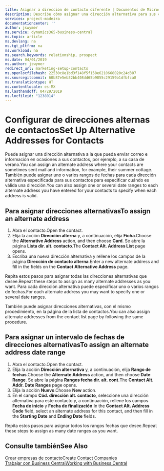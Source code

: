 ```yaml
---
title: Asignar a dirección de contacto diferente | Documentos de Microsoft
description: Describe cómo asignar una dirección alternativa para sus contactos o clientes potenciales, a la que a veces se envía información.
services: project-madeira
documentationcenter: ''
author: jswymer
ms.service: dynamics365-business-central
ms.topic: article
ms.devlang: na
ms.tgt_pltfrm: na
ms.workload: na
ms.search.keywords: relationship, prospect
ms.date: 04/01/2019
ms.author: jswymer
redirect_url: marketing-setup-contacts
ms.openlocfilehash: 22530c8e1bd3f148f5f158e6210668020c24d387
ms.sourcegitcommit: 60b87e5eb32bb408dd65b9855c29159b1dfbfca8
ms.translationtype: HT
ms.contentlocale: es-MX
ms.lasthandoff: 04/29/2019
ms.locfileid: "1238014"
---
```

# <a name="set-up-alternative-addresses-for-contacts"></a><span data-ttu-id="45f2a-103">Configurar de direcciones alternas de contactos</span><span class="sxs-lookup"><span data-stu-id="45f2a-103">Set Up Alternative Addresses for Contacts</span></span>
<span data-ttu-id="45f2a-104">Puede asignar una dirección alternativa a la que pueda enviar correo e información en ocasiones a sus contactos, por ejemplo, a su casa de verano.</span><span class="sxs-lookup"><span data-stu-id="45f2a-104">You can assign an alternate address where your contacts are sometimes sent mail and information, for example, their summer cottage.</span></span> <span data-ttu-id="45f2a-105">También puede asignar uno o varios rangos de fechas para cada dirección alternativa especificada para sus contactos para especificar cuándo es válida una dirección.</span><span class="sxs-lookup"><span data-stu-id="45f2a-105">You can also assign one or several date ranges to each alternate address you have entered for your contacts to specify when each address is valid.</span></span>

## <a name="to-assign-an-alternate-address"></a><span data-ttu-id="45f2a-106">Para asignar direcciones alternativas</span><span class="sxs-lookup"><span data-stu-id="45f2a-106">To assign an alternate address</span></span>
1. <span data-ttu-id="45f2a-107">Abra el contacto.</span><span class="sxs-lookup"><span data-stu-id="45f2a-107">Open the contact.</span></span>
2. <span data-ttu-id="45f2a-108">Elija la acción **Dirección alterna** y, a continuación, elija **Ficha**.</span><span class="sxs-lookup"><span data-stu-id="45f2a-108">Choose the **Alternative Address** action, and then choose **Card**.</span></span> <span data-ttu-id="45f2a-109">Se abre la página **Lista dir. alt. contacto**.</span><span class="sxs-lookup"><span data-stu-id="45f2a-109">The **Contact Alt. Address List** page opens.</span></span>
3. <span data-ttu-id="45f2a-110">Escriba una nueva dirección alternativa y rellene los campos de la página **Dirección de contacto alterna**.</span><span class="sxs-lookup"><span data-stu-id="45f2a-110">Enter a new alternate address and fill in the fields on the **Contact Alternative Address** page.</span></span>

<span data-ttu-id="45f2a-111">Repita estos pasos para asignar todas las direcciones alternativas que desee.</span><span class="sxs-lookup"><span data-stu-id="45f2a-111">Repeat these steps to assign as many alternate addresses as you want.</span></span> <span data-ttu-id="45f2a-112">Para cada dirección alternativa puede especificar uno o varios rangos de fechas.</span><span class="sxs-lookup"><span data-stu-id="45f2a-112">For each alternate address you may want to specify one or several date ranges.</span></span>

<span data-ttu-id="45f2a-113">También puede asignar direcciones alternativas, con el mismo procedimiento, en la página de la lista de contactos.</span><span class="sxs-lookup"><span data-stu-id="45f2a-113">You can also assign alternate addresses from the contact list page by following the same procedure.</span></span>

## <a name="to-assign-an-alternate-address-date-range"></a><span data-ttu-id="45f2a-114">Para asignar un intervalo de fechas de direcciones alternativas</span><span class="sxs-lookup"><span data-stu-id="45f2a-114">To assign an alternate address date range</span></span>
1. <span data-ttu-id="45f2a-115">Abra el contacto.</span><span class="sxs-lookup"><span data-stu-id="45f2a-115">Open the contact.</span></span>
2. <span data-ttu-id="45f2a-116">Elija la acción **Dirección alternativa** y, a continuación, elija **Rango de fechas**.</span><span class="sxs-lookup"><span data-stu-id="45f2a-116">Choose the **Alternate Address** action, and then choose **Date Range**.</span></span> <span data-ttu-id="45f2a-117">Se abre la página **Rangos fecha dir. alt. cont.**</span><span class="sxs-lookup"><span data-stu-id="45f2a-117">The **Contact Alt. Addr. Date Ranges** page opens.</span></span>
3. <span data-ttu-id="45f2a-118">Elija la acción **Nuevo**.</span><span class="sxs-lookup"><span data-stu-id="45f2a-118">Choose **New** action.</span></span>
4. <span data-ttu-id="45f2a-119">En el campo **Cód. dirección alt. contacto**, seleccione una dirección alternativa para este contacto y, a continuación, rellene los campos **Fecha de inicio** y **Fecha de finalización**.</span><span class="sxs-lookup"><span data-stu-id="45f2a-119">In the **Contact Alt. Address Code** field, select an alternate address for this contact, and then fill in the **Starting Date** and **Ending Date** fields.</span></span>

<span data-ttu-id="45f2a-120">Repita estos pasos para asignar todos los rangos fechas que desee.</span><span class="sxs-lookup"><span data-stu-id="45f2a-120">Repeat these steps to assign as many date ranges as you want.</span></span>

## <a name="see-also"></a><span data-ttu-id="45f2a-121">Consulte también</span><span class="sxs-lookup"><span data-stu-id="45f2a-121">See Also</span></span>
[<span data-ttu-id="45f2a-122">Crear empresas de contacto</span><span class="sxs-lookup"><span data-stu-id="45f2a-122">Create Contact Companies</span></span>](marketing-create-contact-companies.md)  
[<span data-ttu-id="45f2a-123">Trabajar con Business Central</span><span class="sxs-lookup"><span data-stu-id="45f2a-123">Working with Business Central</span></span>](ui-work-product.md)
